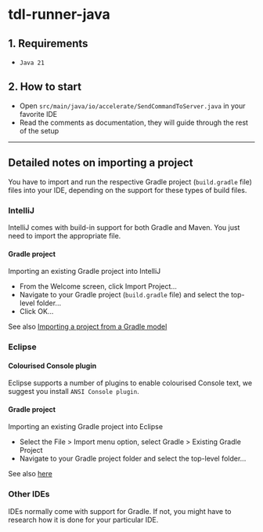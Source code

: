 # tdl-runner-java


## 1. Requirements

- `Java 21`

## 2. How to start

- Open `src/main/java/io/accelerate/SendCommandToServer.java` in your favorite IDE
- Read the comments as documentation, they will guide through the rest of the setup




---

## Detailed notes on importing a project

You have to import and run the respective Gradle project (`build.gradle` file) files into your IDE,
depending on the support for these types of build files.

### IntelliJ

IntelliJ comes with build-in support for both Gradle and Maven.
You just need to import the appropriate file.

#### Gradle project

Importing an existing Gradle project into IntelliJ
- From the Welcome screen, click Import Project...
- Navigate to your Gradle project (`build.gradle` file) and select the top-level folder...
- Click OK...

See also [Importing a project from a Gradle model](https://www.jetbrains.com/help/idea/gradle.html#gradle_import)

### Eclipse

#### Colourised Console plugin

Eclipse supports a number of plugins to enable colourised Console text, we suggest you install `ANSI Console plugin`.

#### Gradle project

Importing an existing Gradle project into Eclipse
- Select the File > Import menu option, select Gradle > Existing Gradle Project
- Navigate to your Gradle project folder and select the top-level folder...

See also  [here](http://www.vogella.com/tutorials/EclipseGradle/article.html)

### Other IDEs

IDEs normally come with support for Gradle. If not, you might have to research how it is done for your particular IDE.
